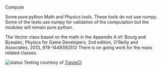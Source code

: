 Compute

Some pure python Math and Physics tools. These tools do not use numpy.  Some of the tests use numpy for validation of
the computation but the modules will remain pure python.  

The Vector class based on the math in the Appendix A of:
Bourg and Bywalec, Physics for Game Developers, 2nd edition, O'Reilly and Associates, 2013, 978-1449392512
There is on going work for the mass related classes.

![status](https://travis-ci.org/mennis/compute.svg?branch=master) Testing courtesy of [TravisCI](https://travis-ci.org/ "Travis-CI.org")
